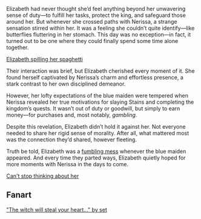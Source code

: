 <!-- title: Beautiful Maiden -->

Elizabeth had never thought she’d feel anything beyond her unwavering sense of duty—to fulfill her tasks, protect the king, and safeguard those around her. But whenever she crossed paths with Nerissa, a strange sensation stirred within her. It was a feeling she couldn’t quite identify—like butterflies fluttering in her stomach. This day was no exception—in fact, it turned out to be one where they could finally spend some time alone together.

[Elizabeth spilling her spaghetti](#embed:https://www.youtube.com/live/oVguNTPnDww?t=820)

Their interaction was brief, but Elizabeth cherished every moment of it. She found herself captivated by Nerissa’s charm and effortless presence, a stark contrast to her own disciplined demeanor.

However, her lofty expectations of the blue maiden were tempered when Nerissa revealed her true motivations for slaying Stains and completing the kingdom’s quests. It wasn’t out of duty or goodwill, but simply to earn money—for purchases and, most notably, _gambling_.

Despite this revelation, Elizabeth didn’t hold it against her. Not everyone needed to share her rigid sense of morality. After all, what mattered most was the connection they’d shared, however fleeting.

Truth be told, Elizabeth was a [fumbling mess](https://www.youtube.com/live/oVguNTPnDww?feature=shared&t=2740) whenever the blue maiden appeared. And every time they parted ways, Elizabeth quietly hoped for more moments with Nerissa in the days to come.

[Can't stop thinking about her](#embed:https://www.youtube.com/live/oVguNTPnDww?feature=shared&t=2185)

## Fanart

["The witch will steal your heart..." by set](https://x.com/_se_t_/status/1832701352004456557)
